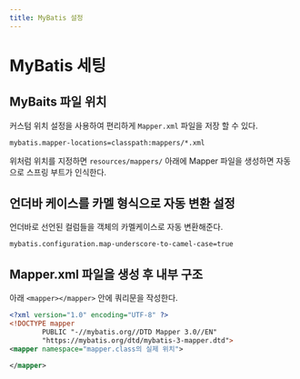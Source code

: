 ```yaml
---
title: MyBatis 설정
---
```


# MyBatis 세팅

## MyBaits 파일 위치

커스텀 위치 설정을 사용하여 편리하게 `Mapper.xml` 파일을 저장 할 수 있다.

```properties
mybatis.mapper-locations=classpath:mappers/*.xml
```

위처럼 위치를 지정하면 `resources/mappers/` 아래에 Mapper 파일을 생성하면 자동으로 스프링 부트가 인식한다.

## 언더바 케이스를 카멜 형식으로 자동 변환 설정

언더바로 선언된 컬럼들을 객체의 카멜케이스로 자동 변환해준다.

```properties
mybatis.configuration.map-underscore-to-camel-case=true
```

## Mapper.xml 파일을 생성 후 내부 구조

아래 `<mapper></mapper>` 안에 쿼리문을 작성한다.

```xml
<?xml version="1.0" encoding="UTF-8" ?>
<!DOCTYPE mapper
        PUBLIC "-//mybatis.org//DTD Mapper 3.0//EN"
        "https://mybatis.org/dtd/mybatis-3-mapper.dtd">
<mapper namespace="mapper.class의 실제 위치">

</mapper>
```